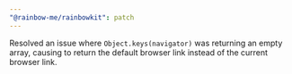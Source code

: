 ```yaml
---
"@rainbow-me/rainbowkit": patch
---
```


Resolved an issue where `Object.keys(navigator)` was returning an empty array, causing to return the default browser link instead of the current browser link.
